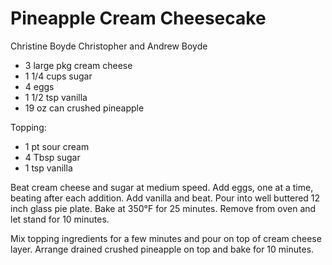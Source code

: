# Pineapple Cream Cheesecake

Christine Boyde
Christopher and Andrew Boyde

- 3 large pkg cream cheese
- 1 1/4 cups sugar
- 4 eggs
- 1 1/2 tsp vanilla
- 19 oz can crushed pineapple

Topping:

- 1 pt sour cream
- 4 Tbsp sugar
- 1 tsp vanilla

Beat cream cheese and sugar at medium speed. Add eggs, one at a time, beating after each addition. Add vanilla and beat. Pour into well buttered 12 inch glass pie plate. Bake at 350°F for 25 minutes. Remove from oven and let stand for 10 minutes.

Mix topping ingredients for a few minutes and pour on top of cream cheese layer. Arrange drained crushed pineapple on top and bake for 10 minutes.